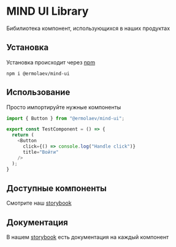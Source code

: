 # MIND UI Library
Бибилиотека компонент, использующихся в наших продуктах

## Установка
Установка происходит через [npm](https://www.npmjs.com/package/@ermolaev/mind-ui)
```
npm i @ermolaev/mind-ui
```

## Использование
Просто импортируйте нужные компоненты 
``` ts
import { Button } from "@ermolaev/mind-ui";

export const TestComponent = () => {
  return (
    <Button
      click={() => console.log("Handle click")}
      title="Войти"
    />
  );
}
```

## Доступные компоненты
Смотрите наш [storybook](https://mind-team.github.io/mind-ui/?path=/story/example-introduction--page)

## Документация
В нашем [storybook](https://mind-team.github.io/mind-ui/?path=/story/example-introduction--page) 
есть документация на каждый компонент
